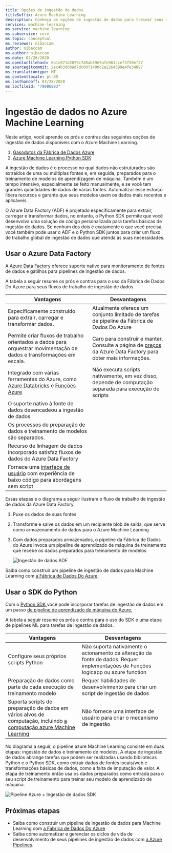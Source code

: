 ```yaml
---
title: Opções de ingestão de dados
titleSuffix: Azure Machine Learning
description: Conheça as opções de ingestão de dados para treinar seus modelos de aprendizado de máquina.
services: machine-learning
ms.service: machine-learning
ms.subservice: core
ms.topic: conceptual
ms.reviewer: nibaccam
author: nibaccam
ms.author: nibaccam
ms.date: 02/26/2020
ms.openlocfilehash: 6b1c671d2079c7d8ab59e9afe981ccef3f58ef27
ms.sourcegitcommit: 2ec4b3d0bad7dc0071400c2a2264399e4fe34897
ms.translationtype: MT
ms.contentlocale: pt-BR
ms.lasthandoff: 03/28/2020
ms.locfileid: "79086883"
---
```

# <a name="data-ingestion-in-azure-machine-learning"></a>Ingestão de dados no Azure Machine Learning

Neste artigo, você aprende os prós e contras das seguintes opções de ingestão de dados disponíveis com o Azure Machine Learning. 

1. [Gasodutos da Fábrica de Dados Azure](#use-azure-data-factory)
2. [Azure Machine Learning Python SDK](#use-the-python-sdk)

A ingestão de dados é o processo no qual dados não estruturados são extraídos de uma ou múltiplas fontes e, em seguida, preparados para o treinamento de modelos de aprendizagem de máquina. Também é um tempo intensivo, especialmente se feito manualmente, e se você tem grandes quantidades de dados de várias fontes. Automatizar esse esforço libera recursos e garante que seus modelos usem os dados mais recentes e aplicáveis.

O Azure Data Factory (ADF) é projetado especificamente para extrair, carregar e transformar dados, no entanto, o Python SDK permite que você desenvolva uma solução de código personalizada para tarefas básicas de ingestão de dados. Se nenhum dos dois é exatamente o que você precisa, você também pode usar o ADF e o Python SDK juntos para criar um fluxo de trabalho global de ingestão de dados que atenda às suas necessidades. 

## <a name="use-azure-data-factory"></a>Usar o Azure Data Factory

[A Azure Data Factory](https://docs.microsoft.com/azure/data-factory/introduction) oferece suporte nativo para monitoramento de fontes de dados e gatilhos para pipelines de ingestão de dados.  

A tabela a seguir resume os prós e contras para o uso da Fábrica de Dados Do Azure para seus fluxos de trabalho de ingestão de dados.

|Vantagens|Desvantagens
---|---
Especificamente construído para extrair, carregar e transformar dados.|Atualmente oferece um conjunto limitado de tarefas de pipeline da Fábrica de Dados Do Azure 
Permite criar fluxos de trabalho orientados a dados para orquestrar movimentação de dados e transformações em escala.|Caro para construir e manter. Consulte a página de [preços](https://azure.microsoft.com/pricing/details/data-factory/data-pipeline/) da Azure Data Factory para obter mais informações.
Integrado com várias ferramentas do Azure, como [Azure Databricks](https://docs.microsoft.com/azure/data-factory/transform-data-using-databricks-notebook) e [Funções Azure](https://docs.microsoft.com/azure/data-factory/control-flow-azure-function-activity) | Não executa scripts nativamente, em vez disso, depende de computação separada para execução de scripts 
O suporte nativo à fonte de dados desencadeou a ingestão de dados| 
Os processos de preparação de dados e treinamento de modelos são separados.|
Recurso de linhagem de dados incorporado satisfaz fluxos de dados do Azure Data Factory|
Fornece uma [interface de usuário](https://docs.microsoft.com/azure/data-factory/quickstart-create-data-factory-portal) com experiência de baixo código para abordagens sem script |

Essas etapas e o diagrama a seguir ilustram o fluxo de trabalho de ingestão de dados da Azure Data Factory.

1. Puxe os dados de suas fontes
1. Transforme e salve os dados em um recipiente blob de saída, que serve como armazenamento de dados para o Azure Machine Learning
1. Com dados preparados armazenados, o pipeline da Fábrica de Dados do Azure invoca um pipeline de aprendizado de máquina de treinamento que recebe os dados preparados para treinamento de modelos


    ![Ingestão de dados ADF](media/concept-data-ingestion/data-ingest-option-one.svg)
    
Saiba como construir um pipeline de ingestão de dados para Machine Learning com [a Fábrica de Dados Do Azure](how-to-data-ingest-adf.md).

## <a name="use-the-python-sdk"></a>Usar o SDK do Python 

Com o [Python SDK,](https://docs.microsoft.com/python/api/overview/azure/ml)você pode incorporar tarefas de ingestão de dados em um passo [de pipeline de aprendizado de máquina do Azure.](how-to-create-your-first-pipeline.md)

A tabela a seguir resume os prós e contra para o uso do SDK e uma etapa de pipelines ML para tarefas de ingestão de dados.

Vantagens| Desvantagens
---|---
Configure seus próprios scripts Python | Não suporta nativamente o acionamento da alteração da fonte de dados. Requer implementações de Funções logicapp ou azure function
Preparação de dados como parte de cada execução de treinamento modelo|Requer habilidades de desenvolvimento para criar um script de ingestão de dados
Suporta scripts de preparação de dados em vários alvos de computação, incluindo [a computação azure Machine Learning](concept-compute-target.md#azure-machine-learning-compute-managed) |Não fornece uma interface de usuário para criar o mecanismo de ingestão

No diagrama a seguir, o pipeline azure Machine Learning consiste em duas etapas: ingestão de dados e treinamento de modelos. A etapa de ingestão de dados abrange tarefas que podem ser realizadas usando bibliotecas Python e o Python SDK, como extrair dados de fontes locais/web e transformações básicas de dados, como a falta de imputação de valor. A etapa de treinamento então usa os dados preparados como entrada para o seu script de treinamento para treinar seu modelo de aprendizado de máquina. 

![Pipeline Azure + Ingestão de dados SDK](media/concept-data-ingestion/data-ingest-option-two.png)

## <a name="next-steps"></a>Próximas etapas

* Saiba como construir um pipeline de ingestão de dados para Machine Learning com [a Fábrica de Dados Do Azure](how-to-data-ingest-adf.md)
* Saiba como automatizar e gerenciar os ciclos de vida de desenvolvimento de seus pipelines de ingestão de dados com [a Azure Pipelines](how-to-cicd-data-ingestion.md).
